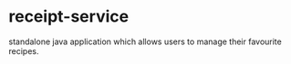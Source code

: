# receipt-service
standalone java application which allows users to manage their favourite recipes.
